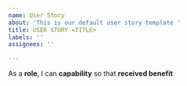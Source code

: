```yaml
---
name: User Story
about: 'This is our default user story template '
title: USER STORY <TITLE>
labels: ''
assignees: ''

---
```


As a **role**, I can **capability** so that  **received benefit**
